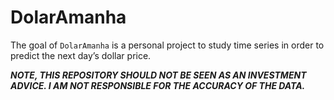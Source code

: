 
<!-- README.md is generated from README.Rmd. Please edit that file -->

# DolarAmanha

<!-- badges: start -->
<!-- badges: end -->

The goal of `DolarAmanha` is a personal project to study time series in
order to predict the next day’s dollar price.

***NOTE, THIS REPOSITORY SHOULD NOT BE SEEN AS AN INVESTMENT ADVICE. I
AM NOT RESPONSIBLE FOR THE ACCURACY OF THE DATA.***
